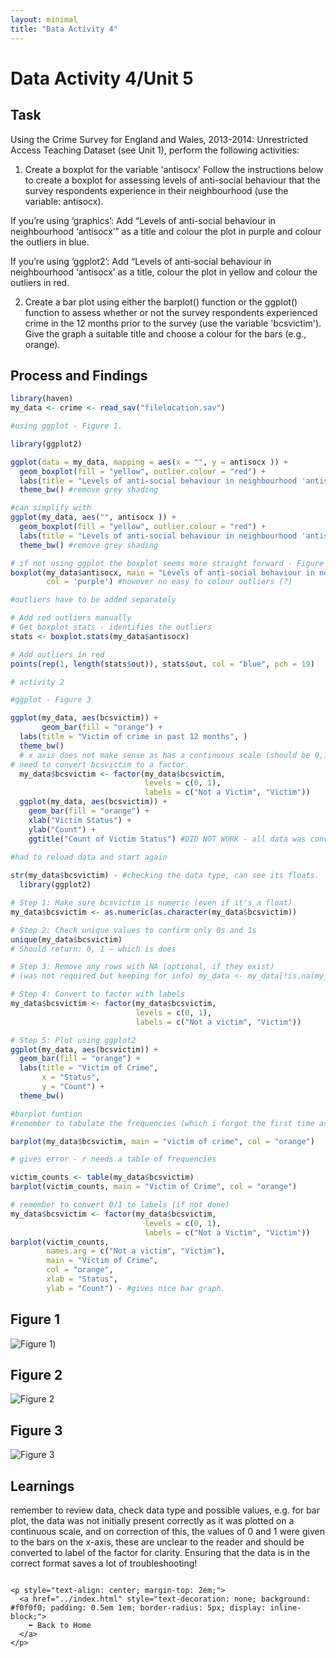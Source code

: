 ```yaml
---
layout: minimal
title: "Data Activity 4"
---
```


# Data Activity 4/Unit 5

## Task

Using the Crime Survey for England and Wales, 2013-2014: Unrestricted Access Teaching Dataset (see Unit 1), perform the following activities:

1. Create a boxplot for the variable 'antisocx'
Follow the instructions below to create a boxplot for assessing levels of anti-social behaviour that the survey respondents experience in their neighbourhood (use the variable: antisocx).

If you’re using ‘graphics’: Add “Levels of anti-social behaviour in neighbourhood ‘antisocx’” as a title and colour the plot in purple and colour the outliers in blue.

If you’re using ‘ggplot2’: Add “Levels of anti-social behaviour in neighbourhood ‘antisocx’ as a title, colour the plot in yellow and colour the outliers in red.

2. Create a bar plot using either the barplot() function or the ggplot() function to assess whether or not the survey respondents experienced crime in the 12 months prior to the survey (use the variable 'bcsvictim'). Give the graph a suitable title and choose a colour for the bars (e.g., orange).

## Process and Findings

```r
library(haven)
my_data <- crime <- read_sav("filelocation.sav")

#using ggplot - Figure 1.

library(ggplot2)

ggplot(data = my_data, mapping = aes(x = "", y = antisocx )) + 
  geom_boxplot(fill = "yellow", outlier.colour = "red") +
  labs(title = "Levels of anti-social behaviour in neighbourhood 'antisoc'")+
  theme_bw() #remove grey shading 

#can simplify with 
ggplot(my_data, aes("", antisocx )) + 
  geom_boxplot(fill = "yellow", outlier.colour = "red") +
  labs(title = "Levels of anti-social behaviour in neighbourhood 'antisoc'")+
  theme_bw() #remove grey shading

# if not using ggplot the boxplot seems more straight forward - Figure 2
boxplot(my_data$antisocx, main = "Levels of anti-social behaviour in neighbourhood 'antisoc'", 
        col = 'purple') #however no easy to colour outliers (?)

#outliers have to be added separately

# Add red outliers manually
# Get boxplot stats - identifies the outliers
stats <- boxplot.stats(my_data$antisocx)

# Add outliers in red
points(rep(1, length(stats$out)), stats$out, col = "blue", pch = 19) 

# activity 2

#ggplot - Figure 3

ggplot(my_data, aes(bcsvictim)) +
       geom_bar(fill = "orange") + 
  labs(title = "Victim of crime in past 12 months", )
  theme_bw()
  # x axis does not make sense as has a continuous scale (should be 0,1)
# need to convert bcsvictim to a factor. 
  my_data$bcsvictim <- factor(my_data$bcsvictim, 
                              levels = c(0, 1), 
                              labels = c("Not a Victim", "Victim"))
  ggplot(my_data, aes(bcsvictim)) +
    geom_bar(fill = "orange") +
    xlab("Victim Status") +
    ylab("Count") +
    ggtitle("Count of Victim Status") #DID NOT WORK - all data was converted to NA
 
#had to reload data and start again

str(my_data$bcsvictim) - #checking the data type, can see its floats. 
  library(ggplot2)

# Step 1: Make sure bcsvictim is numeric (even if it's a float)
my_data$bcsvictim <- as.numeric(as.character(my_data$bcsvictim))

# Step 2: Check unique values to confirm only 0s and 1s
unique(my_data$bcsvictim)
# Should return: 0, 1 — which is does

# Step 3: Remove any rows with NA (optional, if they exist)
# (was not required but keeping for info) my_data <- my_data[!is.na(my_data$bcsvictim), ]

# Step 4: Convert to factor with labels
my_data$bcsvictim <- factor(my_data$bcsvictim,
                            levels = c(0, 1),
                            labels = c("Not a victim", "Victim"))

# Step 5: Plot using ggplot2
ggplot(my_data, aes(bcsvictim)) +
  geom_bar(fill = "orange") +
  labs(title = "Victim of Crime",
       x = "Status",
       y = "Count") +
  theme_bw()

#barplot funtion 
#remember to tabulate the frequencies (which i forgot the first time as seen below

barplot(my_data$bcsvictim, main = "victim of crime", col = "orange")

# gives error - r needs a table of frequencies

victim_counts <- table(my_data$bcsvictim)
barplot(victim_counts, main = "Victim of Crime", col = "orange")

# remember to convert 0/1 to labels (if not done)
my_data$bcsvictim <- factor(my_data$bcsvictim, 
                              levels = c(0, 1), 
                              labels = c("Not a Victim", "Victim"))
barplot(victim_counts,
        names.arg = c("Not a victim", "Victim"),
        main = "Victim of Crime",
        col = "orange",
        xlab = "Status",
        ylab = "Count") - #gives nice bar graph.

```
## Figure 1
![Figure 1](https://raw.githubusercontent.com/sjackson-DS25/sjackson-DS25.github.io/master/unit5fig1b.png))

## Figure 2
![Figure 2](https://raw.githubusercontent.com/sjackson-DS25/sjackson-DS25.github.io/master/unit5fig2b.png)

## Figure 3
![Figure 3](https://raw.githubusercontent.com/sjackson-DS25/sjackson-DS25.github.io/master/unit5fig3b.png)  


## Learnings

remember to review data, check data type and possible values, e.g. for bar plot, the data was not initially present correctly as it was plotted on a continuous scale, and on correction of this, the values of 0 and 1 were given to the bars on the x-axis, these are unclear to the reader and should be converted to label of the factor for clarity. Ensuring that the data is in the correct format saves a lot of troubleshooting!


```

<p style="text-align: center; margin-top: 2em;">
  <a href="../index.html" style="text-decoration: none; background: #f0f0f0; padding: 0.5em 1em; border-radius: 5px; display: inline-block;">
    ⬅️ Back to Home
  </a>
</p>

